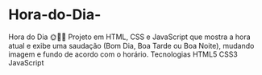 # Hora-do-Dia-
Hora do Dia 🌞🌇🌙  Projeto em HTML, CSS e JavaScript que mostra a hora atual e exibe uma saudação (Bom Dia, Boa Tarde ou Boa Noite), mudando imagem e fundo de acordo com o horário.  Tecnologias  HTML5  CSS3  JavaScript

